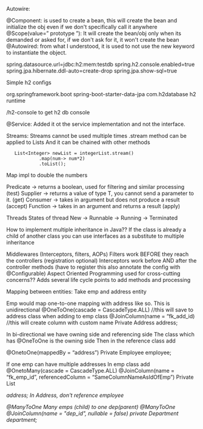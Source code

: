 Autowire:

@Component: is used to create a bean, this will create the bean and initialize the obj even if we don't specifically call it anywhere
@Scope(value=” prototype ”): It will create the bean/obj only when its demanded or asked for, if we don't ask for it, it won't create the bean
@Autowired: from what I understood, it is used to not use the new keyword to instantiate the object.

spring.datasource.url=jdbc:h2:mem:testdb
spring.h2.console.enabled=true
spring.jpa.hibernate.ddl-auto=create-drop
spring.jpa.show-sql=true

Simple h2 configs

<dependency>
   <groupId>org.springframework.boot</groupId>
   <artifactId>spring-boot-starter-data-jpa</artifactId>
</dependency>


<dependency>
   <groupId>com.h2database</groupId>
   <artifactId>h2</artifactId>
   <scope>runtime</scope>
</dependency>

/h2-console to get h2 db console

@Service: Added it ot the service implementation and not the interface.

Streams:
Streams cannot be used multiple times
.stream method can be applied to Lists
And it can be chained with other methods

       List<Integer> newList = integerList.stream()
                .map(num-> num*2)
                .toList();

Map impl to double the numbers

Predicate -> returns a boolean, used for filtering and similar processing (test)
Supplier -> returns a value of type T, you cannot send a parameter to it. (get)
Consumer -> takes in argument but does not produce a result (accept)
Function -> takes in an argument and returns a result (apply)

Threads
States of thread
New -> Runnable -> Running -> Terminated


How to implement multiple inheritance in Java??
If the class is already a child of another class you can use interfaces as a substitute to multiple inheritance

Middlewares (Interceptors, filters, AOPs)
Filters work BEFORE they reach the controllers (registration optional)
Interceptors work before AND after the controller methods (have to register this also annotate the config with @Configurable)
Aspect Oriented Programming used for cross-cutting concerns?? Adds several life cycle points to add methods and processing

Mapping between entities:
Take emp and address entity

Emp would map one-to-one mapping with address like so. This is unidirectional
@OneToOne(cascade = CascadeType.ALL) //this will save to address class when adding to emp class
@JoinColumn(name = “fk_add_id) //this will create column with custom name
Private Address address;

In bi-directional we have owning side and referencing side
The class which has @OneToOne is the owning side
Then in the reference class add

@OnetoOne(mappedBy = “address”)
Private Employee employee;

If one emp can have multiple addresses
In emp class add
@OnetoMany(cascade = CascadeType.ALL)
@JoinColumn(name = “fk_emp_id”, referencedColumn = “SameColumnNameAsIdOfEmp”)
Private List<Address> address;
In Address, don't reference employee

@ManyToOne
Many emps (child) to one dep(parent)
@ManyToOne
@JoinColumn(name = "dep_id", nullable = false)
private Department department;


